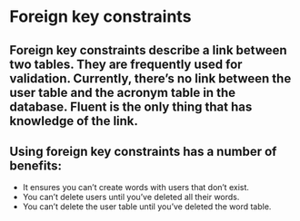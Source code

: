# Foreign key constraints

## Foreign key constraints describe a link between two tables. They are frequently used for validation. Currently, there’s no link between the user table and the acronym table in the database. Fluent is the only thing that has knowledge of the link.

## Using foreign key constraints has a number of benefits:

- It ensures you can’t create words with users that don’t exist.
- You can’t delete users until you’ve deleted all their words.
- You can’t delete the user table until you’ve deleted the word table.

